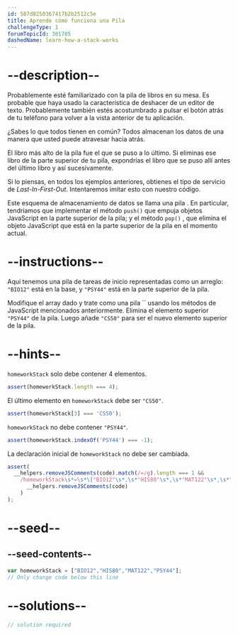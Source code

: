 ```yaml
---
id: 587d8250367417b2b2512c5e
title: Aprende cómo funciona una Pila
challengeType: 1
forumTopicId: 301705
dashedName: learn-how-a-stack-works
---
```


# --description--

Probablemente esté familiarizado con la pila de libros en su mesa. Es probable que haya usado la característica de deshacer de un editor de texto. Probablemente también estés acostumbrado a pulsar el botón atrás de tu teléfono para volver a la vista anterior de tu aplicación.

¿Sabes lo que todos tienen en común? Todos almacenan los datos de una manera que usted puede atravesar hacia atrás.

El libro más alto de la pila fue el que se puso a lo último. Si eliminas ese libro de la parte superior de tu pila, expondrías el libro que se puso allí antes del último libro y así sucesivamente.

Si lo piensas, en todos los ejemplos anteriores, obtienes el tipo de servicio de <dfn>Last-In-First-Out</dfn>. Intentaremos imitar esto con nuestro código.

Este esquema de almacenamiento de datos se llama una pila <dfn></dfn>. En particular, tendríamos que implementar el método `push()` que empuja objetos JavaScript en la parte superior de la pila; y el método `pop()` , que elimina el objeto JavaScript que está en la parte superior de la pila en el momento actual.

# --instructions--

Aquí tenemos una pila de tareas de inicio representadas como un arreglo: `"BIO12"` está en la base, y `"PSY44"` está en la parte superior de la pila.

Modifique el array dado y trate como una pila `` usando los métodos de JavaScript mencionados anteriormente. Elimina el elemento superior `"PSY44"` de la pila. Luego añade `"CS50"` para ser el nuevo elemento superior de la pila.

# --hints--

`homeworkStack` solo debe contener 4 elementos.

```js
assert(homeworkStack.length === 4);
```

El último elemento en `homeworkStack` debe ser `"CS50"`.

```js
assert(homeworkStack[3] === 'CS50');
```

`homeworkStack` no debe contener `"PSY44"`.

```js
assert(homeworkStack.indexOf('PSY44') === -1);
```

La declaración inicial de `homeworkStack` no debe ser cambiada.

```js
assert(
  __helpers.removeJSComments(code).match(/=/g).length === 1 &&
    /homeworkStack\s*=\s*\["BIO12"\s*,\s*"HIS80"\s*,\s*"MAT122"\s*,\s*"PSY44"\]/.test(
      __helpers.removeJSComments(code)
    )
);
```

# --seed--

## --seed-contents--

```js
var homeworkStack = ["BIO12","HIS80","MAT122","PSY44"];
// Only change code below this line
```

# --solutions--

```js
// solution required
```
